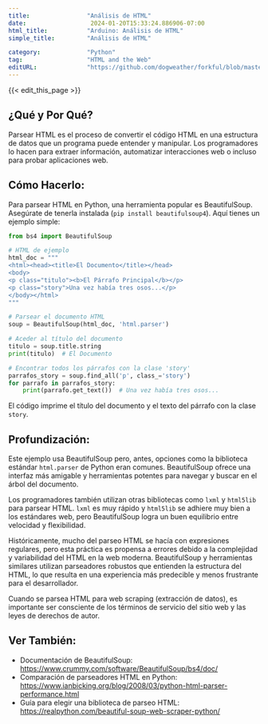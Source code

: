 ```yaml
---
title:                "Análisis de HTML"
date:                  2024-01-20T15:33:24.886906-07:00
html_title:           "Arduino: Análisis de HTML"
simple_title:         "Análisis de HTML"

category:             "Python"
tag:                  "HTML and the Web"
editURL:              "https://github.com/dogweather/forkful/blob/master/content/es/python/parsing-html.md"
---
```


{{< edit_this_page >}}

## ¿Qué y Por Qué?

Parsear HTML es el proceso de convertir el código HTML en una estructura de datos que un programa puede entender y manipular. Los programadores lo hacen para extraer información, automatizar interacciones web o incluso para probar aplicaciones web.

## Cómo Hacerlo:

Para parsear HTML en Python, una herramienta popular es BeautifulSoup. Asegúrate de tenerla instalada (`pip install beautifulsoup4`). Aquí tienes un ejemplo simple:

```Python
from bs4 import BeautifulSoup

# HTML de ejemplo
html_doc = """
<html><head><title>El Documento</title></head>
<body>
<p class="titulo"><b>El Párrafo Principal</b></p>
<p class="story">Una vez había tres osos...</p>
</body></html>
"""

# Parsear el documento HTML
soup = BeautifulSoup(html_doc, 'html.parser')

# Aceder al título del documento
titulo = soup.title.string
print(titulo)  # El Documento

# Encontrar todos los párrafos con la clase 'story'
parrafos_story = soup.find_all('p', class_='story')
for parrafo in parrafos_story:
    print(parrafo.get_text())  # Una vez había tres osos...
```

El código imprime el título del documento y el texto del párrafo con la clase `story`.

## Profundización:

Este ejemplo usa BeautifulSoup pero, antes, opciones como la biblioteca estándar `html.parser` de Python eran comunes. BeautifulSoup ofrece una interfaz más amigable y herramientas potentes para navegar y buscar en el árbol del documento.

Los programadores también utilizan otras bibliotecas como `lxml` y `html5lib` para parsear HTML. `lxml` es muy rápido y `html5lib` se adhiere muy bien a los estándares web, pero BeautifulSoup logra un buen equilibrio entre velocidad y flexibilidad.

Históricamente, mucho del parseo HTML se hacía con expresiones regulares, pero esta práctica es propensa a errores debido a la complejidad y variabilidad del HTML en la web moderna. BeautifulSoup y herramientas similares utilizan parseadores robustos que entienden la estructura del HTML, lo que resulta en una experiencia más predecible y menos frustrante para el desarrollador.

Cuando se parsea HTML para web scraping (extracción de datos), es importante ser consciente de los términos de servicio del sitio web y las leyes de derechos de autor.

## Ver También:

- Documentación de BeautifulSoup: https://www.crummy.com/software/BeautifulSoup/bs4/doc/
- Comparación de parseadores HTML en Python: https://www.ianbicking.org/blog/2008/03/python-html-parser-performance.html
- Guía para elegir una biblioteca de parseo HTML: https://realpython.com/beautiful-soup-web-scraper-python/
